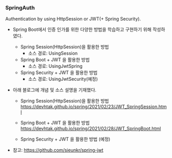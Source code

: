### SpringAuth
Authentication by using HttpSession or JWT(+ Spring Security).

- Spring Boot에서 인증 인가를 위한 다양한 방법을 학습하고 구현하기 위해 작성하였다.
  - Spring Session(HttpSession)을 활용한 방법
    - 소스 경로: UsingSession
  - Spring Boot + JWT 을 활용한 방법
    - 소스 경로: UsingJwtSpring
  - Spring Security + JWT 을 활용한 방법
    - 소스 경로: UsingJwtSecurity(예정)
  
- 아래 블로그에 개념 및 소스 설명을 기재했다.
  - Spring Session(HttpSession)을 활용한 방법
    https://devhtak.github.io/spring/2021/02/23/JWT_SpringSession.html
    
  - Spring Boot + JWT 을 활용한 방법
    https://devhtak.github.io/spring/2021/02/28/JWT_SpringBoot.html
    
  - Spring Security + JWT 을 활용한 방법
    (예정)

- 참고: https://github.com/sieunkr/spring-jwt

